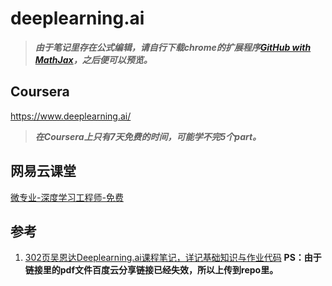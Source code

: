 # deeplearning.ai

> _**由于笔记里存在公式编辑，请自行下载chrome的扩展程序[GitHub with MathJax](https://chrome.google.com/webstore/detail/github-with-mathjax/ioemnmodlmafdkllaclgeombjnmnbima)，之后便可以预览。**_

## Coursera

https://www.deeplearning.ai/

> _**在Coursera上只有7天免费的时间，可能学不完5个part。**_

## 网易云课堂

[微专业-深度学习工程师-免费](http://mooc.study.163.com/smartSpec/detail/1001319001.htm)

## 参考

1. [302页吴恩达Deeplearning.ai课程笔记，详记基础知识与作业代码](https://mp.weixin.qq.com/s?__biz=MzA3MzI4MjgzMw==&mid=2650737603&idx=1&sn=a8e003446dd0b3ce5a047c69330ac817&chksm=871acfbdb06d46ab8875936c608a15736f52530183102981ef2881292d914d95a168f049b54a&mpshare=1&scene=1&srcid=02083q8To1azkA7xSirpjAOK%23rd) **PS：由于链接里的pdf文件百度云分享链接已经失效，所以上传到repo里。**